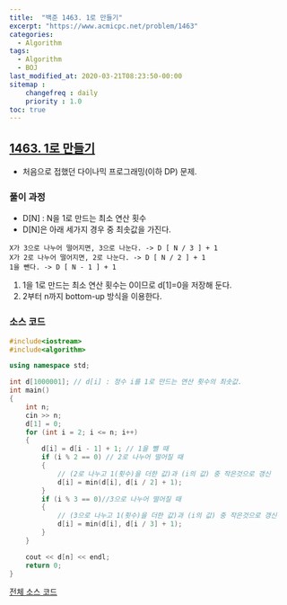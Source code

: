 ```yaml
---
title:  "백준 1463. 1로 만들기"
excerpt: "https://www.acmicpc.net/problem/1463"
categories:
  - Algorithm
tags:
  - Algorithm
  - BOJ
last_modified_at: 2020-03-21T08:23:50-00:00
sitemap :
    changefreq : daily
    priority : 1.0
toc: true
---
```


## [1463. 1로 만들기](https://www.acmicpc.net/problem/1463)
- 처음으로 접했던 다이나믹 프로그래밍(이하 DP) 문제.

### 풀이 과정
- D[N] : N을 1로 만드는 최소 연산 횟수
- D[N]은 아래 세가지 경우 중 최솟값을 가진다.

```
X가 3으로 나누어 떨어지면, 3으로 나눈다. -> D [ N / 3 ] + 1
X가 2로 나누어 떨어지면, 2로 나눈다. -> D [ N / 2 ] + 1
1을 뺀다. -> D [ N - 1 ] + 1
```

1. 1을 1로 만드는 최소 연산 횟수는 0이므로 d[1]=0을 저장해 둔다.
2. 2부터 n까지 bottom-up 방식을 이용한다.

### 소스 코드
```cpp
#include<iostream>
#include<algorithm>

using namespace std;

int d[1000001]; // d[i] : 정수 i를 1로 만드는 연산 횟수의 최솟값.
int main()
{
    int n;
    cin >> n;
    d[1] = 0;
    for (int i = 2; i <= n; i++)
    {
        d[i] = d[i - 1] + 1; // 1을 뺄 때
        if (i % 2 == 0) // 2로 나누어 떨어질 때
        {
            // (2로 나누고 1(횟수)을 더한 값)과 (i의 값) 중 작은것으로 갱신
            d[i] = min(d[i], d[i / 2] + 1);
        }
        if (i % 3 == 0)//3으로 나누어 떨어질 때
        {
            // (3으로 나누고 1(횟수)을 더한 값)과 (i의 값) 중 작은것으로 갱신
            d[i] = min(d[i], d[i / 3] + 1);
        }
    }

    cout << d[n] << endl;
    return 0;
}
```

[전체 소스 코드](https://github.com/tdm1223/Algorithm/blob/master/acmicpc.net/source/1463.cpp)